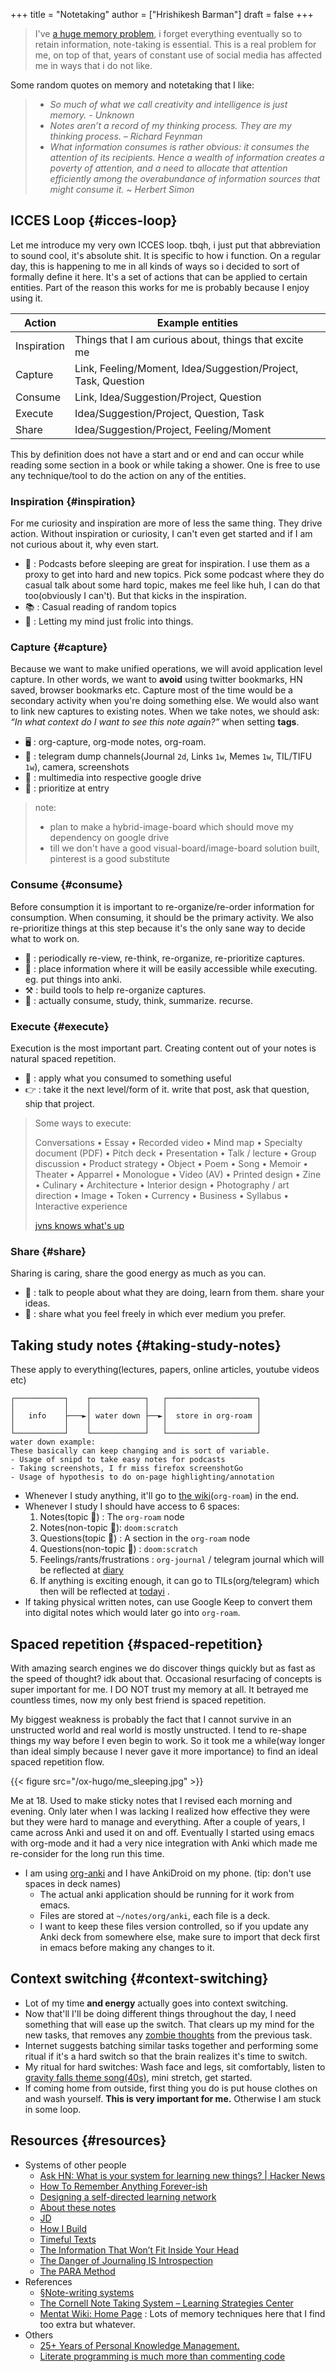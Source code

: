 +++
title = "Notetaking"
author = ["Hrishikesh Barman"]
draft = false
+++

<div class="book-hint warning">

> I've [a huge memory problem](https://www.youtube.com/watch?v=j_DshRUOm-o), i forget everything eventually so to retain information, note-taking is essential. This is a real problem for me, on top of that, years of constant use of social media has affected me in ways that i do not like.
</div>

Some random quotes on memory and notetaking that I like:

<div class="small-text">

> -   _So much of what we call creativity and intelligence is just memory. - Unknown_
> -   _Notes aren’t a record of my thinking process. They are my thinking process. – Richard Feynman_
> -   _What information consumes is rather obvious: it consumes the attention of its recipients. Hence a wealth of information creates a poverty of attention, and a need to allocate that attention efficiently among the overabundance of information sources that might consume it. ~ Herbert Simon_
</div>


## ICCES Loop {#icces-loop}

Let me introduce my very own ICCES loop. tbqh, i just put that abbreviation to sound cool, it's absolute shit. It is specific to how i function. On a regular day, this is happening to me in all kinds of ways so i decided to sort of formally define it here. It's a set of actions that can be applied to certain entities. Part of the reason this works for me is probably because I enjoy using it.

| Action      | Example entities                                              |
|-------------|---------------------------------------------------------------|
| Inspiration | Things that I am curious about, things that excite me         |
| Capture     | Link, Feeling/Moment, Idea/Suggestion/Project, Task, Question |
| Consume     | Link, Idea/Suggestion/Project, Question                       |
| Execute     | Idea/Suggestion/Project, Question, Task                       |
| Share       | Idea/Suggestion/Project, Feeling/Moment                       |

This by definition does not have a start and or end and can occur while reading some section in a book or while taking a shower. One is free to use any technique/tool to do the action on any of the entities.


### Inspiration {#inspiration}

For me curiosity and inspiration are more of less the same thing. They drive action. Without inspiration or curiosity, I can't even get started and if I am not curious about it, why even start.

-   🎵 : Podcasts before sleeping are great for inspiration. I use them as a proxy to get into hard and new topics. Pick some podcast where they do casual talk about some hard topic, makes me feel like huh, I can do that too(obviously I can't). But that kicks in the inspiration.
-   📚 : Casual reading of random topics
-   🍞 : Letting my mind just frolic into things.


### Capture {#capture}

Because we want to make unified operations, we will avoid application level capture. In other words, we want to **avoid** using twitter bookmarks, HN saved, browser bookmarks etc. Capture most of the time would be a secondary activity when you're doing something else. We would also want to link new captures to existing notes. When we take notes, we should ask: _“In what context do I want to see this note again?”_ when setting **tags**.

-   🖥 : org-capture, org-mode notes, org-roam.
-   🏃 : telegram dump channels(Journal `2d`, Links `1w`, Memes `1w`, TIL/TIFU `1w`), camera, screenshots
-   🐉 : multimedia into respective google drive
-   🔔 : prioritize at entry

<div class="book-hint info">

> note:
>
> -   plan to make a hybrid-image-board which should move my dependency on google drive
> -   till we don't have a good visual-board/image-board solution built, pinterest is a good substitute
</div>


### Consume {#consume}

Before consumption it is important to re-organize/re-order information for consumption. When consuming, it should be the primary activity. We also re-prioritize things at this step because it's the only sane way to decide what to work on.

-   📅 : periodically re-view, re-think, re-organize, re-prioritize captures.
-   🐝 : place information where it will be easily accessible while executing. eg. put things into anki.
-   ⚒ : build tools to help re-organize captures.
-   🍲 : actually consume, study, think, summarize. recurse.


### Execute {#execute}

Execution is the most important part. Creating content out of your notes is natural spaced repetition.

-   🍎 : apply what you consumed to something useful
-   👉 : take it the next level/form of it. write that post, ask that question, ship that project.

<div class="book-hint small-text info">

> Some ways to execute:
>
> Conversations • Essay • Recorded video • Mind map • Specialty document (PDF) • Pitch deck • Presentation • Talk / lecture • Group discussion • Product strategy • Object • Poem • Song • Memoir • Theater • Apparrel • Monologue • Video (AV) • Printed design • Zine • Culinary • Architecture • Interior design • Photography / art direction • Image • Token • Currency • Business • Syllabus • Interactive experience
>
> [jvns knows what's up](https://jvns.ca/blog/2023/04/19/new-playground-integer-exposed/)
</div>


### Share {#share}

Sharing is caring, share the good energy as much as you can.

-   🎷 : talk to people about what they are doing, learn from them. share your ideas.
-   📜 : share what you feel freely in which ever medium you prefer.


## Taking study notes {#taking-study-notes}

These apply to everything(lectures, papers, online articles, youtube videos etc)

```nil
┌───────────┐    ┌────────────┐   ┌────────────────────┐
│           │    │            │   │                    │
│   info    ├───►│ water down ├──►│  store in org-roam │
│           │    │            │   │                    │
└───────────┘    └────────────┘   └────────────────────┘
water down example:
These basically can keep changing and is sort of variable.
- Usage of snipd to take easy notes for podcasts
- Taking screenshots, I fr miss firefox screenshotGo
- Usage of hypothesis to do on-page highlighting/annotation
```

-   Whenever I study anything, it'll go to [the wiki](https://mogoz.geekodour.org/)(`org-roam`) in the end.
-   Whenever I study I should have access to 6 spaces:
    1.  Notes(topic 🐸) : The `org-roam` node
    2.  Notes(non-topic 🐣): `doom:scratch`
    3.  Questions(topic 🐸) : A section in the `org-roam` node
    4.  Questions(non-topic 🐣) :  `doom:scratch`
    5.  Feelings/rants/frustrations : `org-journal` / telegram journal which will be reflected at [diary](https://diary.geekodour.org/)
    6.  If anything is exciting enough, it can go to TILs(org/telegram) which then will be reflected at [todayi](https://ti.geekodour.org/) .
-   If taking physical written notes, can use Google Keep to convert them into digital notes which would later go into `org-roam`.


## Spaced repetition {#spaced-repetition}

With amazing search engines we do discover things quickly but as fast as the speed of thought? idk about that. Occasional resurfacing of concepts is super important for me. I DO NOT trust my memory at all. It betrayed me countless times, now my only best friend is spaced repetition.

My biggest weakness is probably the fact that I cannot survive in an unstructed world and real world is mostly unstructed. I tend to re-shape things my way before I even begin to work. So it took me a while(way longer than ideal simply because I never gave it more importance) to find an ideal spaced repetition flow.

{{< figure src="/ox-hugo/me_sleeping.jpg" >}}

Me at 18. Used to make sticky notes that I revised each morning and evening. Only later when I was lacking I realized how effective they were but they were hard to manage and everything. After a couple of years, I came across Anki and used it on and off. Eventually I started using emacs with org-mode and it had a very nice integration with Anki which made me re-consider for the long run this time.

-   I am using [org-anki](https://github.com/eyeinsky/org-anki) and I have AnkiDroid on my phone. (tip: don't use spaces in deck names)
    -   The actual anki application should be running for it work from emacs.
    -   Files are stored at `~/notes/org/anki`, each file is a deck.
    -   I want to keep these files version controlled, so if you update any Anki deck from somewhere else, make sure to import that deck first in emacs before making any changes to it.


## Context switching {#context-switching}

-   Lot of my time **and energy** actually goes into context switching.
-   Now that'll I'll be doing different things throughout the day, I need something that will ease up the switch. That clears up my mind for the new tasks, that removes any [zombie thoughts](https://www.uwb.edu/business/faculty/sophie-leroy/attention-residue) from the previous task.
-   Internet suggests batching similar tasks together and performing some ritual if it's a hard switch so that the brain realizes it's time to switch.
-   My ritual for hard switches: Wash face and legs, sit comfortably, listen to [gravity falls theme song(40s)](https://www.youtube.com/watch?v=X2DUpDxFJyg), mini stretch, get started.
-   If coming home from outside, first thing you do is put house clothes on and wash yourself. **This is very important for me.** Otherwise I am stuck in some loop.


## Resources {#resources}

-   Systems of other people
    -   [Ask HN: What is your system for learning new things? | Hacker News](https://news.ycombinator.com/item?id=34771415)
    -   [How To Remember Anything Forever-ish](https://ncase.me/remember/)
    -   [Designing a self-directed learning network](https://winnielim.org/experiments/learning/designing-a-self-directed-learning-network-work-in-progress-v0-1/)
    -   [About these notes](https://notes.azlen.me/g3tibyfv/)
    -   [JD](https://johnnydecimal.com/)
    -   [How I Build](https://pketh.org/how-i-build.html)
    -   [Timeful Texts](https://numinous.productions/timeful/)
    -   [The Information That Won’t Fit Inside Your Head](https://howaboutthis.substack.com/p/the-information-that-wont-fit-inside)
    -   [The Danger of Journaling IS Introspection](https://www.bramadams.dev/202302092341/)
    -   [The PARA Method](https://fortelabs.com/blog/para/)
-   References
    -   [§Note-writing systems](https://notes.andymatuschak.org/%C2%A7Note-writing_systems)
    -   [The Cornell Note Taking System – Learning Strategies Center](https://lsc.cornell.edu/how-to-study/taking-notes/cornell-note-taking-system/)
    -   [Mentat Wiki: Home Page](https://www.ludism.org/mentat/HomePage) : Lots of memory techniques here that I find too extra but whatever.
-   Others
    -   [25+ Years of Personal Knowledge Management.](https://www.dsebastien.net/2022-04-03-25-years-of-personal-knowledge-management/)
    -   [Literate programming is much more than commenting code](https://www.jmeiners.com/literate-programming/#bsubsets.js:77)
